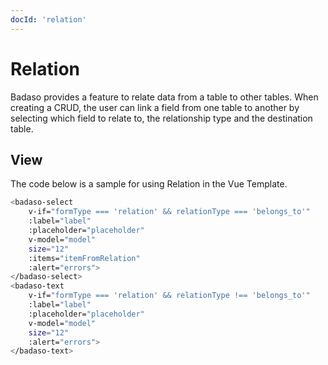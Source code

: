 ```yaml
---
docId: 'relation'
---
```


# Relation

Badaso provides a feature to relate data from a table to other tables. When creating a CRUD, the user can link a field from one table to another by selecting which field to relate to, the relationship type and the destination table.

## View
The code below is a sample for using Relation in the Vue Template.

```bash
<badaso-select
    v-if="formType === 'relation' && relationType === 'belongs_to'"
    :label="label"
    :placeholder="placeholder"
    v-model="model"
    size="12"
    :items="itemFromRelation"
    :alert="errors">
</badaso-select>
<badaso-text
    v-if="formType === 'relation' && relationType !== 'belongs_to'"
    :label="label"
    :placeholder="placeholder"
    v-model="model"
    size="12"
    :alert="errors">
</badaso-text>
```